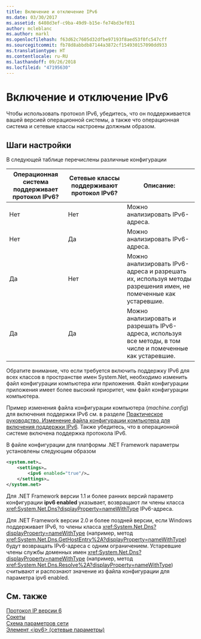 ```yaml
---
title: Включение и отключение IPv6
ms.date: 03/30/2017
ms.assetid: 6408d3ef-c9ba-49d9-b15e-fe74bd3ef031
author: mcleblanc
ms.author: markl
ms.openlocfilehash: f63d62c7605d32dfbe97193f8aed53f0fc547cff
ms.sourcegitcommit: fb78d8abbdb87144a3872cf154930157090dd933
ms.translationtype: HT
ms.contentlocale: ru-RU
ms.lasthandoff: 09/26/2018
ms.locfileid: "47195630"
---
```

# <a name="enabling-and-disabling-ipv6"></a>Включение и отключение IPv6
Чтобы использовать протокол IPv6, убедитесь, что он поддерживается вашей версией операционной системы, а также что операционная система и сетевые классы настроены должным образом.  
  
## <a name="configuration-steps"></a>Шаги настройки  
 В следующей таблице перечислены различные конфигурации  
  
|Операционная система поддерживает протокол IPv6?|Сетевые классы поддерживают протокол IPv6?|Описание:|  
|-------------------------------------|---------------------------------------|-----------------|  
|Нет|Нет|Можно анализировать IPv6-адреса.|  
|Нет|Да|Можно анализировать IPv6-адреса.|  
|Да|Нет|Можно анализировать IPv6-адреса и разрешать их, используя методы разрешения имен, не помеченные как устаревшие.|  
|Да|Да|Можно анализировать и разрешать IPv6-адреса, используя все методы, в том числе и помеченные как устаревшие.|  
  
 Обратите внимание, что если требуется включить поддержку IPv6 для всех классов в пространстве имен System.Net, необходимо изменить файл конфигурации компьютера или приложения. Файл конфигурации приложения имеет более высокий приоритет, чем файл конфигурации компьютера.  
  
 Пример изменения файла конфигурации компьютера (*machine.config*) для включения поддержки IPv6 см. в разделе [Практическое руководство. Изменение файла конфигурации компьютера для включения поддержки IPv6](../../../docs/framework/network-programming/how-to-modify-the-computer-configuration-file-to-enable-ipv6-support.md). Также убедитесь, что в операционной системе включена поддержка протокола IPv6.  
  
 В файле конфигурации для платформы .NET Framework параметры установлены следующим образом  
  
```xml  
<system.net>…  
    <settings>…  
        <ipv6 enabled="true"/>…  
    </settings>…  
</system.net>  
```  
  
 Для .NET Framework версии 1.1 и более ранних версий параметр конфигурации **ipv6 enabled** указывает, возвращают ли члены класса <xref:System.Net.Dns?displayProperty=nameWithType> IPv6-адреса.  
  
 Для .NET Framework версии 2.0 и более поздней версии, если Windows поддерживает IPv6, то члены класса <xref:System.Net.Dns?displayProperty=nameWithType> (например, метод <xref:System.Net.Dns.GetHostEntry%2A?displayProperty=nameWithType>) будут возвращать IPv6-адреса с одним ограничением. Устаревшие члены службы доменных имен <xref:System.Net.Dns?displayProperty=nameWithType> (например, метод <xref:System.Net.Dns.Resolve%2A?displayProperty=nameWithType>) считывают и распознают значение из файла конфигурации для параметра ipv6 enabled.  
  
## <a name="see-also"></a>См. также  
 [Протокол IP версии 6](../../../docs/framework/network-programming/internet-protocol-version-6.md)  
 [Сокеты](../../../docs/framework/network-programming/sockets.md)  
 [Схема параметров сети](../../../docs/framework/configure-apps/file-schema/network/index.md)  
 [Элемент \<ipv6> (сетевые параметры)](../../../docs/framework/configure-apps/file-schema/network/ipv6-element-network-settings.md)
